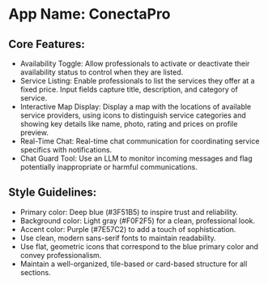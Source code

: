 # **App Name**: ConectaPro

## Core Features:

- Availability Toggle: Allow professionals to activate or deactivate their availability status to control when they are listed.
- Service Listing: Enable professionals to list the services they offer at a fixed price. Input fields capture title, description, and category of service.
- Interactive Map Display: Display a map with the locations of available service providers, using icons to distinguish service categories and showing key details like name, photo, rating and prices on profile preview.
- Real-Time Chat: Real-time chat communication for coordinating service specifics with notifications.
- Chat Guard Tool: Use an LLM to monitor incoming messages and flag potentially inappropriate or harmful communications.

## Style Guidelines:

- Primary color: Deep blue (#3F51B5) to inspire trust and reliability.
- Background color: Light gray (#F0F2F5) for a clean, professional look.
- Accent color: Purple (#7E57C2) to add a touch of sophistication.
- Use clean, modern sans-serif fonts to maintain readability.
- Use flat, geometric icons that correspond to the blue primary color and convey professionalism.
- Maintain a well-organized, tile-based or card-based structure for all sections.